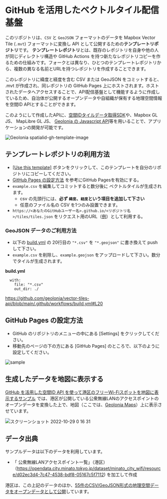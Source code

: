 # GitHub を活用したベクトルタイル配信基盤

このリポジトリは、`CSV` と `GeoJSON` フォーマットのデータを Mapbox Vector Tile (`.mvt`) フォーマットに変換し API として公開するための**テンプレートリポジトリ**です。
**テンプレートレポジトリ**とは、既存のレポジトリを自身や他の人が同じディレクトリ構造や GitHub Actions を持つ新たなレポジトリコピーを作るための仕組みです。フォークとは異なり、ひとつのテンプレートレポジトリから、複数の異なる名前とURLを持つレポジトリを作成することできます。

このレポジトリに緯度と経度を含む CSV または GeoJSON をコミットすると、 .mvt が作成され、同レポジトリの GitHub Pages 上にホストされます。ホストされたデータへアクセスすることで、API配信基盤として機能するように作成しているため、自治体が公開するオープンデータや自組織が保有する地理空間情報を空間ID APIとすることができます。

このようにして作成したAPIに、[空間IDタイルデータ取得SDK](https://github.com/geolonia/spatial-id-request-sdk)や、Mapbox GL JS、 MapLibre GL JS、 [Geolonia の Javascript API](https://docs.geolonia.com/)等を用いることで、アプリケーションの開発が可能です。

![Geolonia spatialid-gh-template-image](https://user-images.githubusercontent.com/1124652/198641609-c585dc85-e045-4fcf-89c3-e4adfd0bcfb4.jpg)

## テンプレートレポジトリの利用方法

* [[Use this template]](https://github.com/geolonia/vector-tiles-api/generate) ボタンをクリックして、このテンプレートを自分のリポジトリにコピーしてください。
* [GitHub Pages の設定方法](#github-pages-%E3%81%AE%E8%A8%AD%E5%AE%9A%E6%96%B9%E6%B3%95) を参考にGitHub Pagesを有効にする。
* `example.csv` を編集してコミットすると数分後に ベクトルタイルが生成されます。
  * csv の先頭行には、**必ず `緯度`、`経度`という項目を追加して下さい**
  * 任意のファイル名の CSV を1つのみ設置できます。
* `https://<あなたのGitHubユーザー名>.github.io/<リポジトリ名>/tiles/tiles.json` をリクエスト用のURL（[例](https://geolonia.github.io/vector-tiles-api/tiles/tiles.json)）として利用する。

### GeoJSON データのご利用方法

* 以下の [build.yml](https://github.com/geolonia/vector-tiles-api/blob/main/.github/workflows/build.yml#L20) の 20行目の `"*.csv"` を `"*.geojson"` に書き換えて push して下さい。
* `example.csv` を削除し、`example.geojson` をアップロードして下さい。数分でタイルが生成されます。

**build.yml**
```
  with:
    file: "*.csv"
    out_dir: ./
```

https://github.com/geolonia/vector-tiles-api/blob/main/.github/workflows/build.yml#L20

## GitHub Pages の設定方法

* GitHub のリポジトリのメニューの中にある [Settings] をクリックしてください。
* 移動先のページの下の方にある [GitHub Pages] のところで、以下のように設定してください。

![sample](https://user-images.githubusercontent.com/8760841/195016374-3630ae80-b170-4d87-8e3d-88f5408e7a7b.png)

## 生成したデータを地図に表示する

[GitHub を活用した空間ID API を使って港区のフリーWi-Fiスポットを地図に表示するサンプル](https://codepen.io/shinichin/pen/PoaqQKm) では、港区が公開している公衆無線LANのアクセスポイントのオープンデータを変換した上で、地図（ここでは、[Geolonia Maps](https://geolonia.com/maps/)）上に表示させています。

![スクリーンショット 2022-10-29 0 16 31](https://user-images.githubusercontent.com/1124652/198672850-55ec7a2f-8d08-43ff-8594-dd0619f70e04.png)


## データ出典

サンプルデータは以下のデータを利用しています。
- 「 公衆無線LANアクセスポイント一覧」（港区）（https://opendata.city.minato.tokyo.jp/dataset/minato_city_wifi/resource/d02ec3d4-7c47-4538-bdf8-05167c5f7112) を加工して作成

港区は、この上記のデータのほか、[55件のCSV/GeoJSON形式の地理空間データをオープンデータとして公開](https://opendata.city.minato.tokyo.jp/dataset?res_format=GeoJSON)しています。

